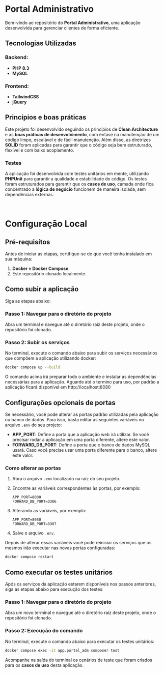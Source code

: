 # Portal Administrativo
Bem-vindo ao repositório do **Portal Administrativo**, uma aplicação desenvolvida para gerenciar clientes de forma eficiente.

## Tecnologias Utilizadas

### Backend:
- **PHP 8.3**
- **MySQL**

### Frontend:
- **TailwindCSS**
- **jQuery**

## Princípios e boas práticas

Este projeto foi desenvolvido seguindo os princípios de **Clean Architecture** e as **boas práticas de desenvolvimento**, com ênfase na manutenção de um código limpo, escalável e de fácil manutenção. Além disso, as diretrizes **SOLID** foram aplicadas para garantir que o código seja bem estruturado, flexível e com baixo acoplamento.

### Testes

A aplicação foi desenvolvida com testes unitários em mente, utilizando  **PHPUnit** para garantir a qualidade e estabilidade do código. Os testes foram estruturados para garantir que os **casos de uso**, camada onde fica concentrado a **lógica de negócio** funcionem de maneira isolada, sem dependências externas.

<br>

# Configuração Local

## Pré-requisitos

Antes de iniciar as etapas, certifique-se de que você tenha instalado em sua máquina:

1. **Docker** e **Docker Compose**.
3. Este repositório clonado localmente.

## Como subir a aplicação

Siga as etapas abaixo:

### Passo 1: Navegar para o diretório do projeto

Abra um terminal e navegue até o diretório raiz deste projeto, onde o repositório foi clonado.

### Passo 2: Subir os serviços

No terminal, execute o comando abaixo para subir os serviços necessários que compõem a aplicação utilizando docker:

```bash
docker compose up --build
```

O comando acima irá preparar todo o ambiente e instalar as dependências necessárias para a aplicação. Aguarde até o termino para uso, por padrão a aplicação ficará disponível em http://localhost:8080

## Configurações opcionais de portas

Se necessário, você pode alterar as portas padrão utilizadas pela aplicação ou banco de dados. Para isso, basta editar as seguintes variáveis no arquivo `.env` do seu projeto:

- **APP_PORT**: Define a porta que a aplicação web irá utilizar. Se você precisar rodar a aplicação em uma porta diferente, altere este valor.
- **FORWARD_DB_PORT**: Define a porta que o banco de dados MySQL usará. Caso você precise usar uma porta diferente para o banco, altere este valor.

### Como alterar as portas

1. Abra o arquivo `.env` localizado na raiz do seu projeto.
2. Encontre as variáveis correspondentes às portas, por exemplo:
   
   ```
   APP_PORT=8000
   FORWARD_DB_PORT=3306
   ```

3. Alterando as variáveis, por exemplo:
   
   ```
   APP_PORT=8080
   FORWARD_DB_PORT=3307
   ```

4. Salve o arquivo `.env`.

Depois de alterar essas variáveis você pode reiniciar os serviços que os mesmos irão executar nas novas portas configuradas:
```bash
docker compose restart
```

## Como executar os testes unitários

Após os serviços da aplicação estarem disponíveis nos passos anteriores, siga as etapas abaixo para execução dos testes:

### Passo 1: Navegar para o diretório do projeto

Abra um novo terminal e navegue até o diretório raiz deste projeto, onde o repositório foi clonado.

### Passo 2: Execução do comando

No terminal, execute o comando abaixo para executar os testes unitários:

```bash
docker compose exec -it app.portal_adm composer test
```

Acompanhe na saída do terminal os cenários de teste que foram criados para os **casos de uso** desta aplicação.
